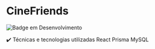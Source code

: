 # CineFriends

![Badge em Desenvolvimento](http://img.shields.io/static/v1?label=STATUS&message=EM%20DESENVOLVIMENTO&color=GREEN&style=for-the-badge)


✔️ Técnicas e tecnologias utilizadas
React 
Prisma
MySQL
